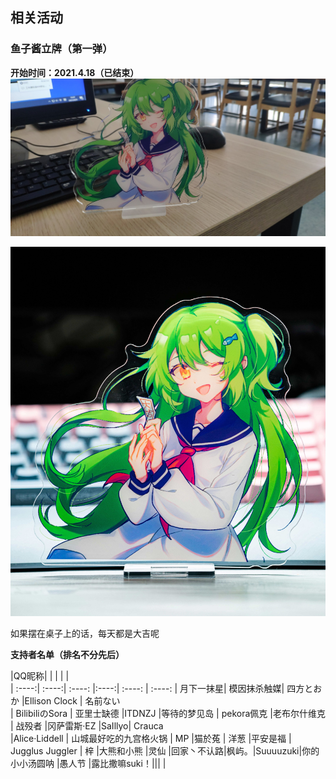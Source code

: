 ## 相关活动

### 鱼子酱立牌（第一弹）

**开始时间：2021.4.18（已结束）**
![鱼子酱立牌桌面](image/lipai2.jpg)

![鱼子酱立牌近照](image/lipai1.jpg)


如果摆在桌子上的话，每天都是大吉呢

**支持者名单（排名不分先后）**

|QQ昵称|  |  | |  |  
| :----:| :----:| :----: |:----:| :----: | :----: 
| 月下一抹星| 模因抹杀触媒| 四方とおか |Ellison Clock | 名前ない   
| BilibiliのSora | 亚里士缺德 |ITDNZJ |等待的梦见岛 | pekora佩克 
|老布尔什维克 | 战殁者 |冈萨雷斯·EZ |SaIllyo| Crauca  
|Alice·Liddell | 山城最好吃的九宫格火锅 | MP |猫於菟 | 洋葱 
|平安是福 | Jugglus Juggler | 梓 |大熊和小熊 |灵仙 
|回家丶不认路|枫屿。|Suuuuzuki|你的小小汤圆呐 |愚人节 
|露比撒嘛suki！||| |